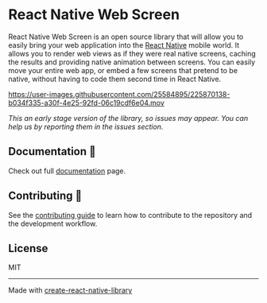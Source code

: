 # React Native Web Screen

React Native Web Screen is an open source library that will allow you to easily bring your web application into the [React Native](https://reactnative.dev/) mobile world. It allows you to render web views as if they were real native screens, caching the results and providing native animation between screens. You can easily move your entire web app, or embed a few screens that pretend to be native, without having to code them second time in React Native.

https://user-images.githubusercontent.com/25584895/225870138-b034f335-a30f-4e25-92fd-06c19cdf6e04.mov

_This an early stage version of the library, so issues may appear. You can help us by reporting them in the issues section._

## Documentation 📖

Check out full [documentation](packages/navigation/README.md) page.

## Contributing 💪

See the [contributing guide](CONTRIBUTING.md) to learn how to contribute to the repository and the development workflow.

## License

MIT

---

Made with [create-react-native-library](https://github.com/callstack/react-native-builder-bob)
